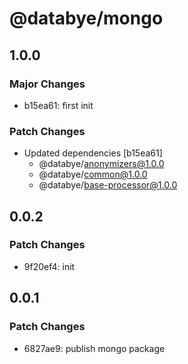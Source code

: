 # @databye/mongo

## 1.0.0

### Major Changes

- b15ea61: first init

### Patch Changes

- Updated dependencies [b15ea61]
  - @databye/anonymizers@1.0.0
  - @databye/common@1.0.0
  - @databye/base-processor@1.0.0

## 0.0.2

### Patch Changes

- 9f20ef4: init

## 0.0.1

### Patch Changes

- 6827ae9: publish mongo package

